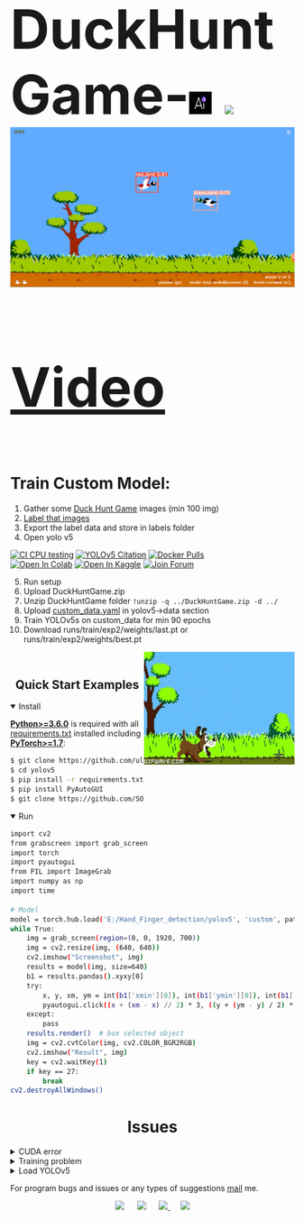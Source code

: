 <h1 style="font-size:10vw"> DuckHuntGame-<img src="https://github.com/SOURAB-BAPPA/DuckHuntGame-AI/blob/main/ai.gif" width=40 height=40 />  <img src="https://user-images.githubusercontent.com/73097560/115834477-dbab4500-a447-11eb-908a-139a6edaec5c.gif">
<img src="https://github.com/SOURAB-BAPPA/DuckHuntGame-AI/blob/main/DuckHunt.png" >
   
[Video](https://photos.app.goo.gl/ensQAaN13FhL1gGY6)

# Train Custom Model:
1. Gather some [Duck Hunt Game](https://duckhuntjs.com/index.html) images (min 100 img)
2. [Label that images](https://www.makesense.ai/)
3. Export the label data and store in labels folder
4. Open yolo v5
<div>
   <a href="https://github.com/ultralytics/yolov5/actions"><img src="https://github.com/ultralytics/yolov5/workflows/CI%20CPU%20testing/badge.svg" alt="CI CPU testing"></a>
   <a href="https://zenodo.org/badge/latestdoi/264818686"><img src="https://zenodo.org/badge/264818686.svg" alt="YOLOv5 Citation"></a>
   <a href="https://hub.docker.com/r/ultralytics/yolov5"><img src="https://img.shields.io/docker/pulls/ultralytics/yolov5?logo=docker" alt="Docker Pulls"></a>
   <br>
   <a href="https://colab.research.google.com/github/ultralytics/yolov5/blob/master/tutorial.ipynb"><img src="https://colab.research.google.com/assets/colab-badge.svg" alt="Open In Colab"></a>
   <a href="https://www.kaggle.com/ultralytics/yolov5"><img src="https://kaggle.com/static/images/open-in-kaggle.svg" alt="Open In Kaggle"></a>
   <a href="https://join.slack.com/t/ultralytics/shared_invite/zt-w29ei8bp-jczz7QYUmDtgo6r6KcMIAg"><img src="https://img.shields.io/badge/Slack-Join_Forum-blue.svg?logo=slack" alt="Join Forum"></a>
</div>

5. Run setup
6. Upload DuckHuntGame.zip
7. Unzip DuckHuntGame folder ```!unzip -q ../DuckHuntGame.zip -d ../```
8. Upload [custom_data.yaml](https://github.com/SOURAB-BAPPA/DuckHuntGame-AI/blob/main/custom_data.yaml) in yolov5->data section
9. Train YOLOv5s on custom_data for min 90 epochs
10. Download runs/train/exp2/weights/last.pt or runs/train/exp2/weights/best.pt

<img alt="Coding Gif" src="https://github.com/SOURAB-BAPPA/DuckHuntGame-AI/blob/main/duck-hunt.gif" height="200" align="right"/>
<br/>

## <div align="center">Quick Start Examples</div> 

<details open>
<summary>Install</summary>

[**Python>=3.6.0**](https://www.python.org/) is required with all
[requirements.txt](https://github.com/ultralytics/yolov5/blob/master/requirements.txt) installed including
[**PyTorch>=1.7**](https://pytorch.org/get-started/locally/):
<!-- $ sudo apt update && apt install -y libgl1-mesa-glx libsm6 libxext6 libxrender-dev -->

```bash
$ git clone https://github.com/ultralytics/yolov5
$ cd yolov5
$ pip install -r requirements.txt
$ pip install PyAutoGUI
$ git clone https://github.com/SOURAB-BAPPA/DuckHuntGame-AI/blob/main/last.pt
```

</details>
<details open>
<summary>Run</summary>

```bash
import cv2
from grabscreen import grab_screen
import torch
import pyautogui
from PIL import ImageGrab
import numpy as np
import time

# Model
model = torch.hub.load('E:/Hand_Finger_detection/yolov5', 'custom', path='D:/last.pt', source='local')  # local repo  
while True:
    img = grab_screen(region=(0, 0, 1920, 700))
    img = cv2.resize(img, (640, 640))
    cv2.imshow("Screenshot", img)
    results = model(img, size=640)
    b1 = results.pandas().xyxy[0]
    try:
        x, y, xm, ym = int(b1['xmin'][0]), int(b1['ymin'][0]), int(b1['xmax'][0]), int(b1['ymax'][0])
        pyautogui.click((x + (xm - x) // 2) * 3, ((y + (ym - y) / 2) * 35) // 32)
    except:
        pass
    results.render()  # box selected object
    img = cv2.cvtColor(img, cv2.COLOR_BGR2RGB)
    cv2.imshow("Result", img)
    key = cv2.waitKey(1)
    if key == 27:
        break
cv2.destroyAllWindows()
```

</details>

# <div align="center">Issues</div>

<details close>
<summary>CUDA error</summary>
  
1. [Select based on your system](https://pytorch.org/)
2. Update graphics driver
3. This command must run successfully if solved CUDA problem
  ```
  import torch
  torch.zeros(1).cuda()
  ```
 [Not Solved](https://stackoverflow.com/questions/60987997/why-torch-cuda-is-available-returns-false-even-after-installing-pytorch-with/61034368#61034368)
 
</details>
<details close>
<summary>Training problem</summary>
  
[Support video](https://www.youtube.com/watch?v=GRtgLlwxpc4)
 
</details>
<details close>
<summary>Load YOLOv5</summary>
  
[Load YOLOv5 from PyTorch Hub](https://github.com/ultralytics/yolov5/issues/36)
 
</details>

For program bugs and issues or any types of suggestions [mail](mailto:maitysourab@gmail.com) me.

<div align="center">
   <a href = "https://www.linkedin.com/in/sourab-maity-4551061b8/"><img src="https://img.icons8.com/cute-clipart/45/000000/linkedin.png"/></a>
   <img width="3%" />
   <a href = "https://twitter.com/maity_sourab"><img src="https://img.icons8.com/cotton/45/000000/twitter.png"/></a>
    <img width="3%" />
    <a href="https://github.com/SOURAB-BAPPA">
        <img src="https://img.icons8.com/nolan/64/github.png" width="5%"/>
    </a>
    <img width="3%" />
    <a href="https://stackoverflow.com/users/13909768/sourab-maity">
        <img src="https://img.icons8.com/color/48/000000/stackoverflow.png"/>
    </a>
</div>
